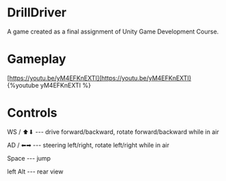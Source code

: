 # DrillDriver
A game created as a final assignment of Unity Game Development Course.

# Gameplay
[https://youtu.be/yM4EFKnEXTI](https://youtu.be/yM4EFKnEXTI)
{%youtube yM4EFKnEXTI %}

# Controls
WS / ⬆⬇ --- drive forward/backward, rotate forward/backward while in air

AD / ⬅➡ --- steering left/right, rotate left/right while in air

Space --- jump

left Alt --- rear view